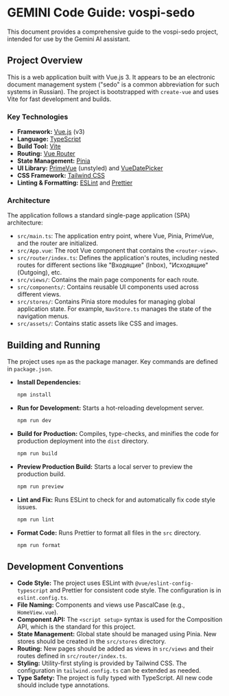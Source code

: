 # GEMINI Code Guide: vospi-sedo

This document provides a comprehensive guide to the vospi-sedo project, intended for use by the Gemini AI assistant.

## Project Overview

This is a web application built with Vue.js 3. It appears to be an electronic document management system ("sedo" is a common abbreviation for such systems in Russian). The project is bootstrapped with `create-vue` and uses Vite for fast development and builds.

### Key Technologies

*   **Framework:** [Vue.js](https://vuejs.org/) (v3)
*   **Language:** [TypeScript](https://www.typescriptlang.org/)
*   **Build Tool:** [Vite](https://vitejs.dev/)
*   **Routing:** [Vue Router](https://router.vuejs.org/)
*   **State Management:** [Pinia](https://pinia.vuejs.org/)
*   **UI Library:** [PrimeVue](https://primevue.org/) (unstyled) and [VueDatePicker](https://vue3datepicker.com/)
*   **CSS Framework:** [Tailwind CSS](https://tailwindcss.com/)
*   **Linting & Formatting:** [ESLint](https://eslint.org/) and [Prettier](https://prettier.io/)

### Architecture

The application follows a standard single-page application (SPA) architecture:

*   `src/main.ts`: The application entry point, where Vue, Pinia, PrimeVue, and the router are initialized.
*   `src/App.vue`: The root Vue component that contains the `<router-view>`.
*   `src/router/index.ts`: Defines the application's routes, including nested routes for different sections like "Входящие" (Inbox), "Исходящие" (Outgoing), etc.
*   `src/views/`: Contains the main page components for each route.
*   `src/components/`: Contains reusable UI components used across different views.
*   `src/stores/`: Contains Pinia store modules for managing global application state. For example, `NavStore.ts` manages the state of the navigation menus.
*   `src/assets/`: Contains static assets like CSS and images.

## Building and Running

The project uses `npm` as the package manager. Key commands are defined in `package.json`.

*   **Install Dependencies:**
    ```sh
    npm install
    ```

*   **Run for Development:** Starts a hot-reloading development server.
    ```sh
    npm run dev
    ```

*   **Build for Production:** Compiles, type-checks, and minifies the code for production deployment into the `dist` directory.
    ```sh
    npm run build
    ```

*   **Preview Production Build:** Starts a local server to preview the production build.
    ```sh
    npm run preview
    ```

*   **Lint and Fix:** Runs ESLint to check for and automatically fix code style issues.
    ```sh
    npm run lint
    ```

*   **Format Code:** Runs Prettier to format all files in the `src` directory.
    ```sh
    npm run format
    ```

## Development Conventions

*   **Code Style:** The project uses ESLint with `@vue/eslint-config-typescript` and Prettier for consistent code style. The configuration is in `eslint.config.ts`.
*   **File Naming:** Components and views use PascalCase (e.g., `HomeView.vue`).
*   **Component API:** The `<script setup>` syntax is used for the Composition API, which is the standard for this project.
*   **State Management:** Global state should be managed using Pinia. New stores should be created in the `src/stores` directory.
*   **Routing:** New pages should be added as views in `src/views` and their routes defined in `src/router/index.ts`.
*   **Styling:** Utility-first styling is provided by Tailwind CSS. The configuration in `tailwind.config.ts` can be extended as needed.
*   **Type Safety:** The project is fully typed with TypeScript. All new code should include type annotations.
